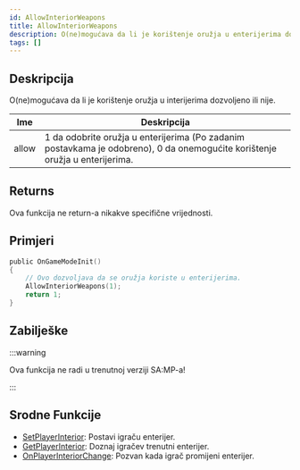```yaml
---
id: AllowInteriorWeapons
title: AllowInteriorWeapons
description: O(ne)mogućava da li je korištenje oružja u enterijerima dozvoljeno ili nije.
tags: []
---
```


## Deskripcija

O(ne)mogućava da li je korištenje oružja u interijerima dozvoljeno ili nije.

| Ime   | Deskripcija                                                                                                                 |
| ----- | --------------------------------------------------------------------------------------------------------------------------- |
| allow | 1 da odobrite oružja u enterijerima (Po zadanim postavkama je odobreno), 0 da onemogućite korištenje oružja u enterijerima. |

## Returns

Ova funkcija ne return-a nikakve specifične vrijednosti.

## Primjeri

```c
public OnGameModeInit()
{
    // Ovo dozvoljava da se oružja koriste u enterijerima.
    AllowInteriorWeapons(1);
    return 1;
}
```

## Zabilješke

:::warning

Ova funkcija ne radi u trenutnoj verziji SA:MP-a!

:::

## Srodne Funkcije

- [SetPlayerInterior](SetPlayerInterior.md): Postavi igraču enterijer.
- [GetPlayerInterior](GetPlayerInterior.md): Doznaj igračev trenutni enterijer.
- [OnPlayerInteriorChange](../callbacks/OnPlayerInteriorChange.md): Pozvan kada igrač promijeni enterijer.
